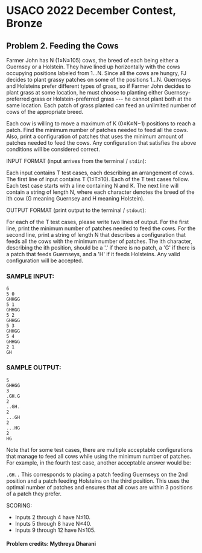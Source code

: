 # USACO 2022 December Contest, Bronze

## Problem 2. Feeding the Cows

Farmer John has N (1≤N≤105) cows, the breed of each being either a Guernsey or a Holstein. They have lined up horizontally with the cows occupying positions labeled from 1…N.
Since all the cows are hungry, FJ decides to plant grassy patches on some of the positions 1…N. Guernseys and Holsteins prefer different types of grass, so if Farmer John decides to plant grass at some location, he must choose to planting either Guernsey-preferred grass or Holstein-preferred grass --- he cannot plant both at the same location. Each patch of grass planted can feed an unlimited number of cows of the appropriate breed.

Each cow is willing to move a maximum of K (0≤K≤N−1) positions to reach a patch. Find the minimum number of patches needed to feed all the cows. Also, print a configuration of patches that uses the minimum amount of patches needed to feed the cows. Any configuration that satisfies the above conditions will be considered correct.

INPUT FORMAT (input arrives from the terminal / `stdin`):

Each input contains T test cases, each describing an arrangement of cows. The first line of input contains T (1≤T≤10). Each of the T test cases follow.
Each test case starts with a line containing N and K. The next line will contain a string of length N, where each character denotes the breed of the ith cow (G meaning Guernsey and H meaning Holstein).

OUTPUT FORMAT (print output to the terminal / `stdout`):

For each of the T test cases, please write two lines of output. For the first line, print the minimum number of patches needed to feed the cows. For the second line, print a string of length N that describes a configuration that feeds all the cows with the minimum number of patches. The ith character, describing the ith position, should be a '.' if there is no patch, a 'G' if there is a patch that feeds Guernseys, and a 'H' if it feeds Holsteins. Any valid configuration will be accepted.
### SAMPLE INPUT:
```
6
5 0
GHHGG
5 1
GHHGG
5 2
GHHGG
5 3
GHHGG
5 4
GHHGG
2 1
GH
```
### SAMPLE OUTPUT:
```
5
GHHGG
3
.GH.G
2
..GH.
2
...GH
2
...HG
2
HG
```
Note that for some test cases, there are multiple acceptable configurations that manage to feed all cows while using the minimum number of patches. For example, in the fourth test case, another acceptable answer would be:

`.GH..`
This corresponds to placing a patch feeding Guernseys on the 2nd position and a patch feeding Holsteins on the third position. This uses the optimal number of patches and ensures that all cows are within 3 positions of a patch they prefer.

SCORING:

 * Inputs 2 through 4 have N≤10.
 * Inputs 5 through 8 have N≤40.
 * Inputs 9 through 12 have N≤105.

#### Problem credits: Mythreya Dharani
